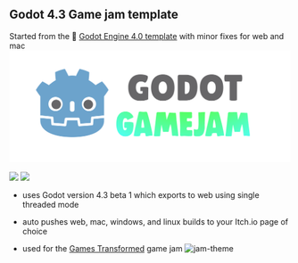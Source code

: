 ## Godot 4.3 Game jam template
Started from the 🤖 [Godot Engine 4.0 template](https://github.com/bitbrain/godot-gamejam) with minor fixes for web and mac
![godot-gamejam](logo.png)

![](https://img.shields.io/badge/Godot%20Compatible-4.0%2B-%234385B5) [![](https://img.shields.io/discord/785246324793540608.svg?label=&logo=discord&logoColor=ffffff&color=7389D8&labelColor=6A7EC2)](https://discord.com/invite/CKBuE5djXe)


- uses Godot version 4.3 beta 1 which exports to web using single threaded mode
- auto pushes web, mac, windows, and linux builds to your Itch.io page of choice
  
- used for the [Games Transformed](https://itch.io/jam/gt24) game jam
![jam-theme](https://img.itch.zone/aW1hZ2UyL2phbS8zODgyMTgvMTYxNTkzMjAucG5n/original/Z4dr8D.png)


